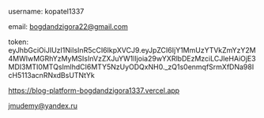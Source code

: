 username:
kopatel1337

email:
bogdandzigora22@gmail.com

token:
eyJhbGciOiJIUzI1NiIsInR5cCI6IkpXVCJ9.eyJpZCI6IjY1MmUzYTVkZmYzY2M4MWIwMGRhYzMyMSIsInVzZXJuYW1lIjoia29wYXRlbDEzMzciLCJleHAiOjE3MDI3MTI0MTQsImlhdCI6MTY5NzUyODQxNH0.\_zQ1s0enmqfSrmXfDNa98IcH5113acnRNxdBsUTNtYk

https://blog-platform-bogdandzigora1337.vercel.app

jmudemy@yandex.ru
